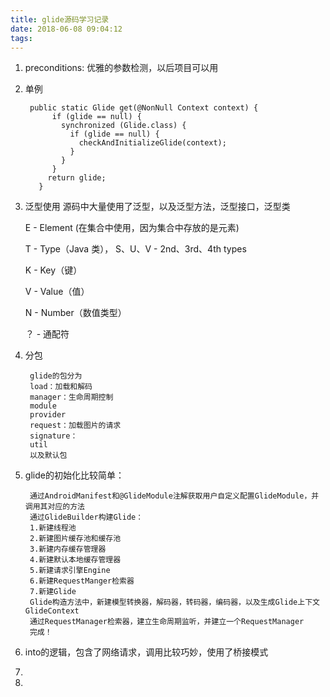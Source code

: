 ```yaml
---
title: glide源码学习记录
date: 2018-06-08 09:04:12
tags:
---
```


1. preconditions: 优雅的参数检测，以后项目可以用
2. 单例

        public static Glide get(@NonNull Context context) {
             if (glide == null) {
               synchronized (Glide.class) {
                 if (glide == null) {
                   checkAndInitializeGlide(context);
                 }
               }
             }
            return glide;
          }
3. 泛型使用
源码中大量使用了泛型，以及泛型方法，泛型接口，泛型类

     E - Element (在集合中使用，因为集合中存放的是元素)

     T - Type（Java 类）， S、U、V  - 2nd、3rd、4th types

     K - Key（键）

     V - Value（值）

     N - Number（数值类型）

    ？ -  通配符

4. 分包

        glide的包分为
        load：加载和解码
        manager：生命周期控制
        module
        provider
        request：加载图片的请求
        signature：
        util
        以及默认包


5. glide的初始化比较简单：

        通过AndroidManifest和@GlideModule注解获取用户自定义配置GlideModule，并调用其对应的方法
        通过GlideBuilder构建Glide：
        1.新建线程池
        2.新建图片缓存池和缓存池
        3.新建内存缓存管理器
        4.新建默认本地缓存管理器
        5.新建请求引擎Engine
        6.新建RequestManger检索器
        7.新建Glide
        Glide构造方法中，新建模型转换器，解码器，转码器，编码器，以及生成Glide上下文GlideContext
        通过RequestManager检索器，建立生命周期监听，并建立一个RequestManager
        完成！

6. into的逻辑，包含了网络请求，调用比较巧妙，使用了桥接模式
7.
8.